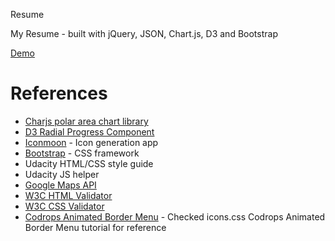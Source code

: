 <a id="user-content-resume" class="anchor" href="#resume" aria-hidden="true"><span class="octicon octicon-link"></span></a>Resume</h1>

<p>My Resume - built with jQuery, JSON, Chart.js, D3 and Bootstrap</p>

<p><a href="http://mi6u3l.github.io/Resume/">Demo</a></p>

<h1>
<a id="user-content-references" class="anchor" href="#references" aria-hidden="true"><span class="octicon octicon-link"></span></a>References</h1>

<ul>
    <li><a href="http://www.chartjs.org/docs/#polar-area-chart">Charjs polar area chart library</a></li>
<a href="http://www.chartjs.org/docs/#polar-area-chart">
    </a><li>
<a href="http://www.chartjs.org/docs/#polar-area-chart"></a><a href="http://www.brightpointinc.com/clients/brightpointinc.com/library/radialProgress/index.html?source=d3js">D3 Radial Progress Component</a>
</li>
<a href="http://www.brightpointinc.com/clients/brightpointinc.com/library/radialProgress/index.html?source=d3js">
    </a><li>
<a href="http://www.brightpointinc.com/clients/brightpointinc.com/library/radialProgress/index.html?source=d3js"></a><a href="https://icomoon.io/app/#/select">Iconmoon</a> - Icon generation app</li>
    <li>
<a href="http://getbootstrap.com/">Bootstrap</a> - CSS framework</li>
    <li>Udacity HTML/CSS style guide</li>
    <li>Udacity JS helper</li>
    <li><a href="https://developers.google.com/maps/documentation/javascript/tutorial">Google Maps API</a></li>
    <li><a href="http://validator.w3.org/">W3C HTML Validator</a></li>
    <li><a href="http://jigsaw.w3.org/css-validator/">W3C CSS Validator</a></li>
    <li>
<a href="https://github.com/codrops/AnimatedBorderMenus/blob/master/css/icons.css">Codrops Animated Border Menu</a> - Checked icons.css Codrops Animated Border Menu tutorial for reference</li>
</ul>
</article>
